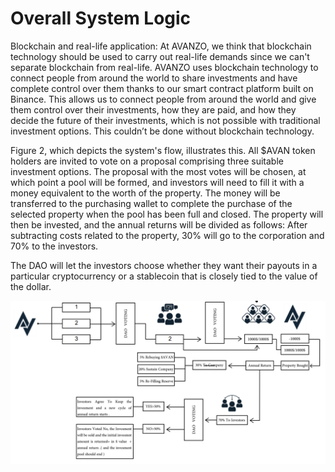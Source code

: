# Overall System Logic

Blockchain and real-life application: At AVANZO, we think that blockchain technology should be used to carry out real-life demands since we can't separate blockchain from real-life. AVANZO uses blockchain technology to connect people from around the world to share investments and have complete control over them thanks to our smart contract platform built on Binance. This allows us to connect people from around the world and give them control over their investments, how they are paid, and how they decide the future of their investments, which is not possible with traditional investment options. This couldn’t be done without blockchain technology.&#x20;

Figure 2, which depicts the system's flow, illustrates this. All $AVAN token holders are invited to vote on a proposal comprising three suitable investment options. The proposal with the most votes will be chosen, at which point a pool will be formed, and investors will need to fill it with a money equivalent to the worth of the property. The money will be transferred to the purchasing wallet to complete the purchase of the selected property when the pool has been full and closed. The property will then be invested, and the annual returns will be divided as follows: After subtracting costs related to the property, 30% will go to the corporation and 70% to the investors.

The DAO will let the investors choose whether they want their payouts in a particular cryptocurrency or a stablecoin that is closely tied to the value of the dollar.

![Figure "2"](<../../.gitbook/assets/Screenshot (59).png>)
